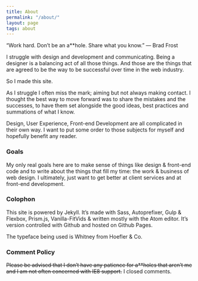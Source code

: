 ```yaml
---
title: About
permalink: "/about/"
layout: page
tags: about
---
```


“Work hard. Don’t be an a**hole. Share what you know.” &mdash; Brad Frost

I struggle with design and development and communicating. Being a designer is a balancing act of all those things. And those are the things that are agreed to be the way to be successful over time in the web industry.

So I made this site.

As I struggle I often miss the mark; aiming but not always making contact. I thought the best way to move forward was to share the mistakes and the successes, to have them set alongside the good ideas, best practices and summations of what I know.

Design, User Experience, Front-end Development are all complicated in their own way. I want to put some order to those subjects for myself and hopefully benefit any reader.

### Goals

My only real goals here are to make sense of things like design & front-end code and to write about the things that fill my time: the work & business of web design. I ultimately, just want to get better at client services and at front-end development.

### Colophon

This site is powered by Jekyll. It’s made with Sass, Autoprefixer, Gulp & Flexbox, Prism.js, Vanilla-FitVids & written mostly with the Atom editor. It’s version controlled with Github and hosted on Github Pages.

The typeface being used is Whitney from Hoefler & Co.

### Comment Policy
<s>Please be advised that I don’t have any patience for a**holes that aren’t me and I am not often concerned with IE8 support.</s> I closed comments.
